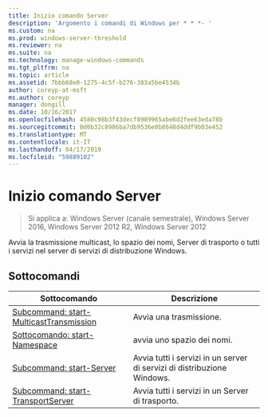 ```yaml
---
title: Inizio comando Server
description: 'Argomento i comandi di Windows per * * *- '
ms.custom: na
ms.prod: windows-server-threshold
ms.reviewer: na
ms.suite: na
ms.technology: manage-windows-commands
ms.tgt_pltfrm: na
ms.topic: article
ms.assetid: 7bbb68e0-1275-4c5f-b276-383a5be4534b
author: coreyp-at-msft
ms.author: coreyp
manager: dongill
ms.date: 10/16/2017
ms.openlocfilehash: 4580c98b3f43decf8989965abe6d2fee63eda78b
ms.sourcegitcommit: 0d0b32c8986ba7db9536e0b8648d4ddf9b03e452
ms.translationtype: MT
ms.contentlocale: it-IT
ms.lasthandoff: 04/17/2019
ms.locfileid: "59889102"
---
```

# <a name="the-start-server-command"></a>Inizio comando Server

>Si applica a: Windows Server (canale semestrale), Windows Server 2016, Windows Server 2012 R2, Windows Server 2012

Avvia la trasmissione multicast, lo spazio dei nomi, Server di trasporto o tutti i servizi nel server di servizi di distribuzione Windows.
## <a name="subcommands"></a>Sottocomandi
|Sottocomando|Descrizione|
|-------|--------|
|[Subcommand: start-MulticastTransmission](subcommand-start-multicasttransmission.md)|Avvia una trasmissione.|
|[Sottocomando: start-Namespace](subcommand-start-namespace.md)|avvia uno spazio dei nomi.|
|[Subcommand: start-Server](subcommand-start-server.md)|Avvia tutti i servizi in un server di servizi di distribuzione Windows.|
|[Subcommand: start-TransportServer](subcommand-start-transportserver.md)|Avvia tutti i servizi in un Server di trasporto.|
